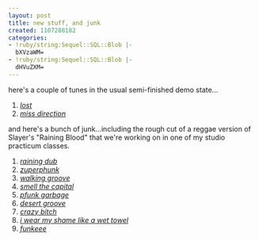 ```yaml
---
layout: post
title: new stuff, and junk
created: 1107288182
categories:
- !ruby/string:Sequel::SQL::Blob |-
  bXVzaWM=
- !ruby/string:Sequel::SQL::Blob |-
  dHVuZXM=
---
```

<p>here's a couple of tunes in the usual semi-finished demo state...</p>
<ol>
<li><a href="http://bubblehouse.org/cgi-bin/download.cgi/lost.mp3"><i>lost</i></a>
<li><a href="http://bubblehouse.org/cgi-bin/download.cgi/miss_direction.mp3"><i>miss direction</i></a>
</ol>

<p>and here's a bunch of junk...including the rough cut of a reggae version of Slayer's "Raining Blood" that we're working on in one of my studio practicum classes.</p>
<ol>
<li><a href="http://bubblehouse.org/cgi-bin/download.cgi/raining_dub_rough_track.mp3"><i>raining dub</i></a>
<li><a href="http://bubblehouse.org/cgi-bin/download.cgi/zuperphunk.mp3"><i>zuperphunk</i></a>
<li><a href="http://bubblehouse.org/cgi-bin/download.cgi/walking_groove.mp3"><i>walking groove</i></a>
<li><a href="http://bubblehouse.org/cgi-bin/download.cgi/smell_the_capital.mp3"><i>smell the capital</i></a>
<li><a href="http://bubblehouse.org/cgi-bin/download.cgi/pfunk_garbage.mp3"><i>pfunk garbage</i></a>
<li><a href="http://bubblehouse.org/cgi-bin/download.cgi/desert_groove.mp3"><i>desert groove</i></a>
<li><a href="http://bubblehouse.org/cgi-bin/download.cgi/crazy_bitch.mp3"><i>crazy bitch</i></a>
<li><a href="http://bubblehouse.org/cgi-bin/download.cgi/i_wear_my_shame_like_a_wet_towel.mp3"><i>i wear my shame like a wet towel</i></a>
<li><a href="http://bubblehouse.org/cgi-bin/download.cgi/funkeee.mp3"><i>funkeee</i></a>
</ol>
